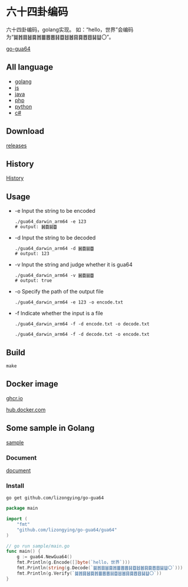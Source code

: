 # 六十四卦编码

六十四卦编码，golang实现。
如：“hello，世界”会编码为“䷯䷬䷿䷶䷸䷬䷀䷌䷌䷎䷼䷲䷰䷳䷸䷘䷔䷭䷒〇”。

[go-gua64](https://github.com/lizongying/go-gua64)

## All language

* [golang](https://github.com/lizongying/go-gua64)
* [js](https://github.com/lizongying/js-gua64)
* [java](https://github.com/lizongying/java-gua64)
* [php](https://github.com/lizongying/php-gua64)
* [python](https://github.com/lizongying/pygua64)
* [c#](https://github.com/lizongying/dotnet-gua64)

## Download

[releases](https://github.com/lizongying/go-gua64/releases/latest)

## History

[History](./HISTORY.md)

## Usage

* -e Input the string to be encoded
    ```shell
    ./gua64_darwin_arm64 -e 123   
    # output: ䷽䷺䷎䷼
    ```
* -d Input the string to be decoded
    ```shell
    ./gua64_darwin_arm64 -d ䷽䷺䷎䷼   
    # output: 123
    ```
* -v Input the string and judge whether it is gua64
    ```shell
    ./gua64_darwin_arm64 -v ䷽䷺䷎䷼   
    # output: true
    ```
* -o Specify the path of the output file
    ```shell
    ./gua64_darwin_arm64 -e 123 -o encode.txt   
    ```

* -f Indicate whether the input is a file
    ```shell
    ./gua64_darwin_arm64 -f -d encode.txt -o decode.txt  
  
    ./gua64_darwin_arm64 -f -d decode.txt -o encode.txt    
    ```

## Build

```shell
make
```

## Docker image

[ghcr.io](https://github.com/lizongying/go-gua64/pkgs/container/go-gua64)

[hub.docker.com](https://hub.docker.com/r/lizongying/go-gua64)

## Some sample in Golang

[sample](./sample)

### Document

[document](https://pkg.go.dev/github.com/lizongying/go-gua64)

### Install

```
go get github.com/lizongying/go-gua64
```

```go
package main

import (
	"fmt"
	"github.com/lizongying/go-gua64/gua64"
)

// go run sample/main.go
func main() {
	g := gua64.NewGua64()
	fmt.Println(g.Encode([]byte(`hello，世界`)))
	fmt.Println(string(g.Decode(`䷯䷬䷿䷶䷸䷬䷀䷌䷌䷎䷼䷲䷰䷳䷸䷘䷔䷭䷒〇`)))
	fmt.Println(g.Verify(`䷯䷬䷿䷶䷸䷬䷀䷌䷌䷎䷼䷲䷰䷳䷸䷘䷔䷭䷒〇`))
}
```
